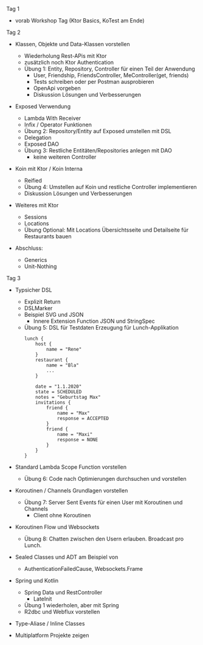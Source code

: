 Tag 1
* vorab Workshop Tag (Ktor Basics, KoTest am Ende)

Tag 2
* Klassen, Objekte und Data-Klassen vorstellen
    * Wiederholung Rest-APis mit Ktor
    * zusätzlich noch Ktor Authentication
    * Übung 1: Entity, Repository, Controller für einen Teil der Anwendung
         * User, Friendship, FriendsController, MeController(get, friends)
         * Tests schreiben oder per Postman ausprobieren
         * OpenApi vorgeben
         * Diskussion Lösungen und Verbesserungen

* Exposed Verwendung
    * Lambda With Receiver
    * Infix / Operator Funktionen 
    * Übung 2: Repository/Entity auf Exposed umstellen mit DSL
    * Delegation 
    * Exposed DAO
    * Übung 3: Restliche Entitäten/Repositories anlegen mit DAO
         * keine weiteren Controller        
            
* Koin mit Ktor / Koin Interna
    * Reified
    * Übung 4: Umstellen auf Koin und restliche Controller implementieren
    * Diskussion Lösungen und Verbesserungen

* Weiteres mit Ktor
    * Sessions
    * Locations
    * Übung Optional: Mit Locations Übersichtsseite und Detailseite für Restaurants bauen
        
* Abschluss: 
    * Generics
    * Unit-Nothing    
       
Tag 3    

* Typsicher DSL
    * Explizit Return
    * DSLMarker
    * Beispiel SVG und JSON
        * Innere Extension Function JSON und StringSpec
    * Übung 5: DSL für Testdaten Erzeugung für Lunch-Applikation
        ```
        lunch {
            host {
                name = "Rene"
            }
            restaurant {
                name = "Bla"
                ...
            }
            
            date = "1.1.2020"
            state = SCHEDULED
            notes = "Geburtstag Max"
            invitations {
                friend {
                    name = "Max"
                    response = ACCEPTED
                }
                friend {
                    name = "Maxi"
                    response = NONE
                }
            }
        }
        ```

* Standard Lambda Scope Function vorstellen
    * Übung 6: Code nach Optimierungen durchsuchen und vorstellen

* Koroutinen / Channels Grundlagen vorstellen
    * Übung 7: Server Sent Events für einen User mit Koroutinen und Channels
        * Client ohne Koroutinen
    
* Koroutinen Flow und Websockets
    * Übung 8: Chatten zwischen den Usern erlauben. Broadcast pro Lunch.    
        
* Sealed Classes und ADT am Beispiel von 
    * AuthenticationFailedCause, Websockets.Frame
        
* Spring und Kotlin
    * Spring Data und RestController
       * LateInit
    * Übung 1 wiederholen, aber mit Spring
    * R2dbc und Webflux vorstellen
    
* Type-Aliase / Inline Classes

* Multiplatform Projekte zeigen
